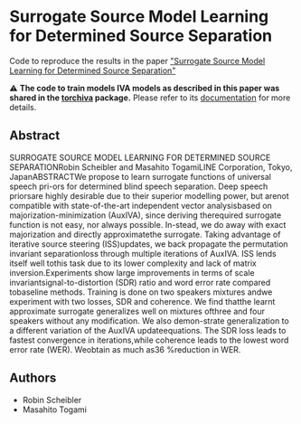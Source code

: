 # Surrogate Source Model Learning for Determined Source Separation

Code to reproduce the results in the paper ["Surrogate Source Model Learning for Determined Source Separation"](https://ieeexplore.ieee.org/abstract/document/9414255)

:warning: **The code to train models IVA models as described in this paper was shared in the [torchiva](https://github.com/fakufaku/torchiva) package.**
Please refer to its [documentation](https://torchiva.readthedocs.io/en/latest/) for more details.

## Abstract

SURROGATE SOURCE MODEL LEARNING FOR DETERMINED SOURCE SEPARATIONRobin Scheibler and Masahito TogamiLINE Corporation, Tokyo, JapanABSTRACTWe  propose  to  learn  surrogate  functions  of  universal  speech  pri-ors  for  determined  blind  speech  separation.    Deep  speech  priorsare highly desirable due to their superior modelling power, but arenot  compatible  with  state-of-the-art  independent  vector  analysisbased  on  majorization-minimization  (AuxIVA),  since  deriving  therequired  surrogate  function  is  not  easy,  nor  always  possible.   In-stead, we do away with exact majorization and directly approximatethe surrogate.   Taking advantage of iterative source steering (ISS)updates,  we  back  propagate  the  permutation  invariant  separationloss through multiple iterations of AuxIVA. ISS lends itself well tothis task due to its lower complexity and lack of matrix inversion.Experiments  show  large  improvements  in  terms  of  scale  invariantsignal-to-distortion  (SDR)  ratio  and  word  error  rate  compared  tobaseline methods.  Training is done on two speakers mixtures andwe experiment with two losses, SDR and coherence.  We find thatthe  learnt  approximate  surrogate  generalizes  well  on  mixtures  ofthree and four speakers without any modification.  We also demon-strate generalization to a different variation of the AuxIVA updateequations.  The SDR loss leads to fastest convergence in iterations,while  coherence  leads  to  the  lowest  word  error  rate  (WER).  Weobtain as much as36 %reduction in WER.

## Authors

* Robin Scheibler
* Masahito Togami
